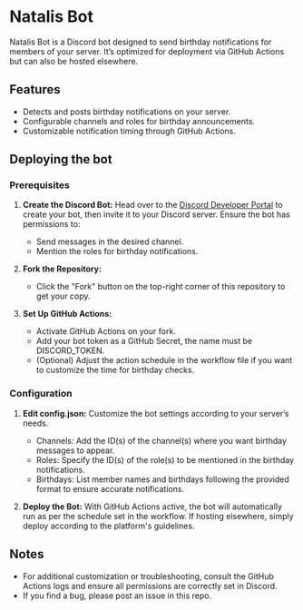 # Natalis Bot

Natalis Bot is a Discord bot designed to send birthday notifications for members of your server. It’s optimized for deployment via GitHub Actions but can also be hosted elsewhere.


## Features

- Detects and posts birthday notifications on your server.
- Configurable channels and roles for birthday announcements.
- Customizable notification timing through GitHub Actions.

## Deploying the bot

### Prerequisites

1. **Create the Discord Bot:** Head over to the [Discord Developer Portal](https://discord.com/developers) to create your bot, then invite it to your Discord server. Ensure the bot has permissions to:
    - Send messages in the desired channel.
    - Mention the roles for birthday notifications.

2. **Fork the Repository:**
    - Click the "Fork" button on the top-right corner of this repository to get your copy.

3. **Set Up GitHub Actions:**
    - Activate GitHub Actions on your fork.
    - Add your bot token as a GitHub Secret, the name must be DISCORD_TOKEN.
    - (Optional) Adjust the action schedule in the workflow file if you want to customize the time for birthday checks.

### Configuration

1. **Edit config.json:** Customize the bot settings according to your server’s needs.
    - Channels: Add the ID(s) of the channel(s) where you want birthday messages to appear.
    - Roles: Specify the ID(s) of the role(s) to be mentioned in the birthday notifications.
    - Birthdays: List member names and birthdays following the provided format to ensure accurate notifications.

2. **Deploy the Bot:** With GitHub Actions active, the bot will automatically run as per the schedule set in the workflow. If hosting elsewhere, simply deploy according to the platform's guidelines.

## Notes

- For additional customization or troubleshooting, consult the GitHub Actions logs and ensure all permissions are correctly set in Discord.
- If you find a bug, please post an issue in this repo.
